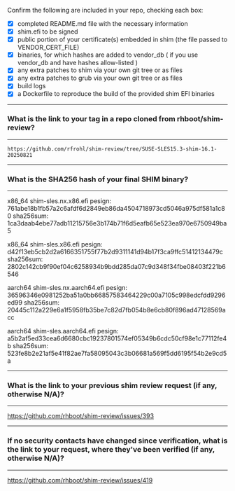 Confirm the following are included in your repo, checking each box:

 - [x] completed README.md file with the necessary information
 - [x] shim.efi to be signed
 - [x] public portion of your certificate(s) embedded in shim (the file passed to VENDOR_CERT_FILE)
 - [x] binaries, for which hashes are added to vendor_db ( if you use vendor_db and have hashes allow-listed )
 - [x] any extra patches to shim via your own git tree or as files
 - [x] any extra patches to grub via your own git tree or as files
 - [x] build logs
 - [x] a Dockerfile to reproduce the build of the provided shim EFI binaries

*******************************************************************************
### What is the link to your tag in a repo cloned from rhboot/shim-review?
*******************************************************************************
`https://github.com/rfrohl/shim-review/tree/SUSE-SLES15.3-shim-16.1-20250821`

*******************************************************************************
### What is the SHA256 hash of your final SHIM binary?
*******************************************************************************
x86_64 shim-sles.nx.x86.efi
pesign: 761abe18b1fb57a2c6afdf6d2849eb86da4504718973cd5046a975df581a1c80
sha256sum: 1ca3daab4ebe77adb11215756e3b174b71f6d5eafb65e523ea970e6750949ba5

x86_64 shim-sles.x86.efi
pesign: d42f13eb5cb2d2a6166351755f77b2d9311141d94b17f3ca9ffc51412134479c
sha256sum: 2802c142cb9f90ef04c6258934b9bdd285da07c9d348f34fbe08403f221b6546

aarch64 shim-sles.nx.aarch64.efi
pesign: 36596346e0981252ba51a0bb66857583464229c00a7105c998edcfdd9296ed99
sha256sum: 20445c112a229e6a1f5958fb35be7c82d7fb054b8e6cb80f896ad47128569acc

aarch64 shim-sles.aarch64.efi
pesign: a5b2af5ed33cea6d6680cbc19237801574ef05349b6cdc50cf98e1c77112fe4b
sha256sum: 523fe8b2e21af5e41f82ae7fa58095043c3b06681a569f5dd6195f54b2e9cd5a

*******************************************************************************
### What is the link to your previous shim review request (if any, otherwise N/A)?
*******************************************************************************
https://github.com/rhboot/shim-review/issues/393

*******************************************************************************
### If no security contacts have changed since verification, what is the link to your request, where they've been verified (if any, otherwise N/A)?
*******************************************************************************
https://github.com/rhboot/shim-review/issues/419
